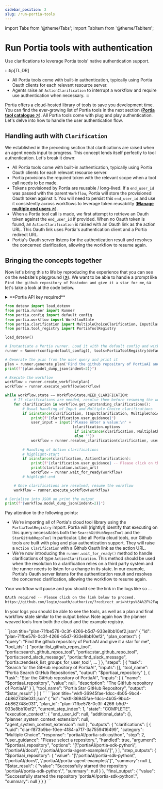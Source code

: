 ```yaml
---
sidebar_position: 2
slug: /run-portia-tools
---
```


import Tabs from '@theme/Tabs';
import TabItem from '@theme/TabItem';

# Run Portia tools with authentication
Use clarifications to leverage Portia tools' native authentication support.

:::tip[TL;DR]
- All Portia tools come with built-in authentication, typically using Portia Oauth clients for each relevant resource server.
- Agents raise an `ActionClarification` to interrupt a workflow and require use authentication when necessary.
:::

Portia offers a cloud-hosted library of tools to save you development time. You can find the ever-growing list of Portia tools in the next section (<a href="/portia-tools" target="_blank">**Portia tool catalogue ↗**</a>). All Portia tools come with plug and play authentication. Let's delve into how to handle the user authentication flow.

## Handling auth with `Clarification`

We established in the preceding section that clarifications are raised when an agent needs input to progress. This concept lends itself perfectly to tool authentication. Let's break it down:
- All Portia tools come with built-in authentication, typically using Portia Oauth clients for each relevant resource server.
- Portia provisions the required token with the relevant scope when a tool call needs to be made.
- Tokens provisioned by Portia are reusable / long-lived. If a `end_user_id` was passed with the parent `Workflow`, Portia will store the provisioned Oauth token against it. You will need to persist this `end_user_id` and use it consistently across workflows to leverage token reusability (<a href="/manage-end-users" target="_blank">**Manage multiple end users ↗**</a>).
- When a Portia tool call is made, we first attempt to retrieve an Oauth token against the `end_user_id` if provided. When no Oauth token is found, an `ActionClarification` is raised with an Oauth link as the action URL. This Oauth link uses Portia's authentication client and a Portia redirect URL.
- Portia's Oauth server listens for the authentication result and resolves the concerned clarification, allowing the workflow to resume again.

## Bringing the concepts together

Now let's bring this to life by reproducing the experience that you can see on the website's playground (<a href="https:www.portialabs.ai" target="_blank">**↗**</a>). We want to be able to handle a prompt like `Find the github repository of Mastodon and give it a star for me`, so let's take a look at the code below.

<details>
<summary>**Portia API key required**</summary>

We're assuming you already have a Portia API key from the dashboard and set it in your environment variables. If not please refer to the previous section and do that first (<a href="/setup-account" target="_blank">**Set up your account ↗**</a>).

</details>

```python title="main.py" skip=true
from dotenv import load_dotenv
from portia.runner import Runner
from portia.config import default_config
from portia.workflow import WorkflowState
from portia.clarification import MultipleChoiceClarification, InputClarification, ActionClarification
from portia.tool_registry import PortiaToolRegistry

load_dotenv()

# Instantiate a Portia runner. Load it with the default config and with Portia cloud tools above
runner = Runner(config=default_config(), tools=PortiaToolRegistry(default_config()))

# Generate the plan from the user query and print it
plan = runner.generate_plan('Find the github repository of PortiaAI and give it a star for me')
print(f"{plan.model_dump_json(indent=2)}")

# Execute the workflow
workflow = runner.create_workflow(plan)
workflow = runner.execute_workflow(workflow)

while workflow.state == WorkflowState.NEED_CLARIFICATION:
    # If clarifications are needed, resolve them before resuming the workflow
    for clarification in workflow.get_outstanding_clarifications():
        # Usual handling of Input and Multiple Choice clarifications
        if isinstance(clarification, (InputClarification, MultipleChoiceClarification)):
            print(f"{clarification.user_guidance}")
            user_input = input("Please enter a value:\n" +
                               (clarification.options
                                if isinstance(clarification, MultipleChoiceClarification)
                                else ""))
            workflow = runner.resolve_clarification(clarification, user_input, workflow)
        
        # Handling of Action clarifications
        # highlight-start
        if isinstance(clarification, ActionClarification):
            print(f"{clarification.user_guidance} -- Please click on the link below to proceed.")
            print(clarification.action_url)
            workflow = runner.wait_for_ready(workflow)
        # highlight-end

    # Once clarifications are resolved, resume the workflow
    workflow = runner.execute_workflow(workflow)

# Serialise into JSON an print the output
print(f"{workflow.model_dump_json(indent=2)}")
```

Pay attention to the following points:
- We're importing all of Portia's cloud tool library using the `PortiaToolRegistry` import. Portia will (rightly!) identify that executing on this query necessitates both the `SearchGitHubReposTool` and the `StarGitHubRepoTool` in particular. Like all Portia cloud tools, our Github tools are built with plug and play authentication support. They will raise a `Action Clarification` with a Github Oauth link as the action URL.
- We're now introducing the `runner.wait_for_ready()` method to handle clarifications of type `ActionClarification`. This method should be used when the resolution to a clarification relies on a third party system and the runner needs to listen for a change in its state. In our example, Portia's Oauth server listens for the authentication result and resolves the concerned clarification, allowing the workflow to resume again.

Your workflow will pause and you should see the link in the logs like so
...
```bash
OAuth required -- Please click on the link below to proceed.
https://github.com/login/oauth/authorize/?redirect_uri=https%3A%2F%2Fapi.portialabs.ai%2Fapi%2Fv0%2Foauth%2Fgithub%2F&client_id=Ov23liXuuhY9MOePgG8Q&scope=public_repo+starring&state=APP_NAME%3Dgithub%253A%253Agithub%26WORKFLOW_ID%3Daa6019e1-0bde-4d76-935d-b1a64707c64e%26ORG_ID%3Dbfc2c945-4c8a-4a02-847a-1672942e8fc9%26CLARIFICATION_ID%3D9e6b8842-dc39-40be-a298-900383dd5e9e%26SCOPES%3Dpublic_repo%2Bstarring&response_type=code
```

In your logs you should be able to see the tools, as well as a plan and final workflow state similar to the output below. Note again how the planner weaved tools from both the cloud and the example registry.

<Tabs>
  <TabItem value="plan" label="Generated plan">
    ```json title="plan-71fbe578-0c3f-4266-b5d7-933e8bb10ef2.json"
    {
        "id": "plan-71fbe578-0c3f-4266-b5d7-933e8bb10ef2",
        "plan_context": {
            "query": "Find the github repository of PortiaAI and give it a star for me",
            "tool_ids": [
            "portia::list_github_repos_tool",
            "portia::search_github_repos_tool",
            "portia::star_github_repo_tool",
            "portia::send_slack_message",
            "portia::find_slack_message",
            "portia::zendesk_list_groups_for_user_tool",
            ...
            ]
        },
        "steps": [
            {
                "task": "Search for the GitHub repository of PortiaAI",
                "inputs": [],
                "tool_name": "Portia Search GitHub Repositories",
                "output": "$portiaai_repository"
            },
            {
            "task": "Star the GitHub repository of PortiaAI",
            "inputs": [
                {
                    "name": "$portiaai_repository",
                    "value": null,
                    "description": "The GitHub repository of PortiaAI"
                }
            ],
            "tool_name": "Portia Star GitHub Repository",
            "output": "$star_result"
            }
        ]
    }
    ```
  </TabItem>
    <TabItem value="workflow" label="Workflow in final state">
    ```json title="wkfl-36945fae-1dcc-4b05-9bc4-4b862748e031.json"
    {
        "id": "wkfl-36945fae-1dcc-4b05-9bc4-4b862748e031",
        "plan_id": "plan-71fbe578-0c3f-4266-b5d7-933e8bb10ef2",
        "current_step_index": 1,
        "state": "COMPLETE",
        "execution_context": {
            "end_user_id": null,
            "additional_data": {},
            "planner_system_context_extension": null,
            "agent_system_context_extension": null
        },
        "outputs": {
            "clarifications": [
                {
                    "uuid": "clar-f873b9be-10ee-4184-a717-3a7559416499",
                    "category": “Multiple Choice”,
                    "response": “portiaAI/portia-sdk-python",
                    "step": 2, 
                    "user_guidance": "Please select a repository.", 
                    "handled": true,
                    "argument": "$portiaai_repository",
                    "options": "[\"portiaAI/portia-sdk-python\", \"portiaAI/docs\", \"portiaAI/portia-agent-examples\"]",
                }
            ],
            "step_outputs": {
            "$portiaai_repository": {
                "value": "[\"portiaAI/portia-sdk-python\", \"portiaAI/docs\", \"portiaAI/portia-agent-examples\"]",
                "summary": null
            },
            "$star_result": {
                "value": "Successfully starred the repository 'portiaAI/portia-sdk-python'.",
                "summary": null
            }
            },
            "final_output": {
            "value": "Successfully starred the repository 'portiaAI/portia-sdk-python'.",
            "summary": null
            }
        }
    }
    ```
  </TabItem>
</Tabs>